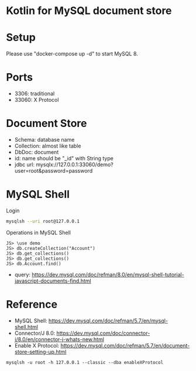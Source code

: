 Kotlin for MySQL document store
===============================


# Setup

Please use "docker-compose up -d" to start MySQL 8.

# Ports

* 3306: traditional
* 33060: X Protocol

# Document Store

* Schema: database name
* Collection: almost like table
* DbDoc: document
* id: name should be "_id" with String type
* jdbc url: mysqlx://127.0.0.1:33060/demo?user=root&password=password

# MySQL Shell

Login
```bash
mysqlsh --uri root@127.0.0.1
```
Operations in MySQL Shell

```
JS> \use demo
JS> db.createCollection("Account")
JS> db.get_collections()
JS> db.get_collections()
JS> db.Account.find()
```

* query: https://dev.mysql.com/doc/refman/8.0/en/mysql-shell-tutorial-javascript-documents-find.html

# Reference

* MySQL Shell: https://dev.mysql.com/doc/refman/5.7/en/mysql-shell.html
* Connector/J 8.0: https://dev.mysql.com/doc/connector-j/8.0/en/connector-j-whats-new.html
* Enable X Protocol: https://dev.mysql.com/doc/refman/5.7/en/document-store-setting-up.html
```
mysqlsh -u root -h 127.0.0.1 --classic --dba enableXProtocol
```
